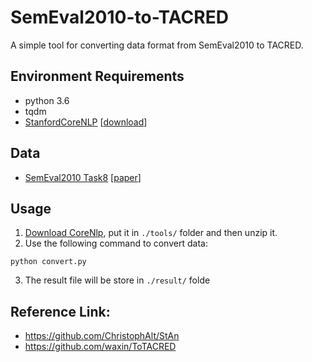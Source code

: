 # SemEval2010-to-TACRED
A simple tool for converting data format from SemEval2010 to TACRED.

## Environment Requirements
* python 3.6
* tqdm
* [StanfordCoreNLP](https://stanfordnlp.github.io/CoreNLP/) \[[download](https://nlp.stanford.edu/software/stanford-corenlp-full-2018-10-05.zip)\]

## Data
* [SemEval2010 Task8](https://drive.google.com/file/d/0B_jQiLugGTAkMDQ5ZjZiMTUtMzQ1Yy00YWNmLWJlZDYtOWY1ZDMwY2U4YjFk/view?sort=name&layout=list&num=50) \[[paper](https://www.aclweb.org/anthology/S10-1006.pdf)\]

## Usage
1. [Download CoreNlp](https://nlp.stanford.edu/software/stanford-corenlp-full-2018-10-05.zip), put it in `./tools/` folder and then unzip it.
2. Use the following command to convert data:
```
python convert.py
```
3. The result file will be store in `./result/` folde

## Reference Link:
* https://github.com/ChristophAlt/StAn
* https://github.com/waxin/ToTACRED
